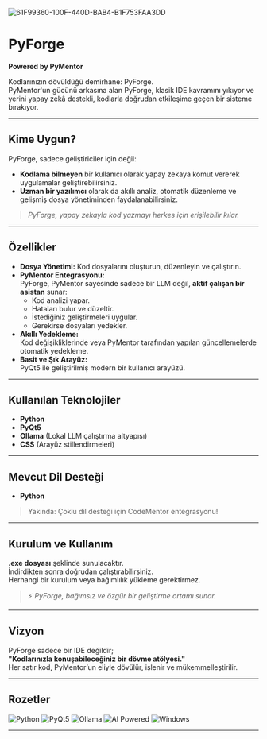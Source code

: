 ![61F99360-100F-440D-BAB4-B1F753FAA3DD](https://github.com/user-attachments/assets/42fc626e-ec0d-4119-a637-4fe6d6211ec8)


# PyForge
**Powered by PyMentor**

Kodlarınızın dövüldüğü demirhane: PyForge.  
PyMentor'un gücünü arkasına alan PyForge, klasik IDE kavramını yıkıyor ve yerini yapay zekâ destekli, kodlarla doğrudan etkileşime geçen bir sisteme bırakıyor.

---

## Kime Uygun? ##

PyForge, sadece geliştiriciler için değil:  
- **Kodlama bilmeyen** bir kullanıcı olarak yapay zekaya komut vererek uygulamalar geliştirebilirsiniz.  
- **Uzman bir yazılımcı** olarak da akıllı analiz, otomatik düzenleme ve gelişmiş dosya yönetiminden faydalanabilirsiniz.

> *PyForge, yapay zekayla kod yazmayı herkes için erişilebilir kılar.*

---

## Özellikler

- **Dosya Yönetimi:** Kod dosyalarını oluşturun, düzenleyin ve çalıştırın.
- **PyMentor Entegrasyonu:**  
  PyForge, PyMentor sayesinde sadece bir LLM değil, **aktif çalışan bir asistan** sunar:  
  - Kod analizi yapar.  
  - Hataları bulur ve düzeltir.  
  - İstediğiniz geliştirmeleri uygular.  
  - Gerekirse dosyaları yedekler.
- **Akıllı Yedekleme:**  
  Kod değişikliklerinde veya PyMentor tarafından yapılan güncellemelerde otomatik yedekleme.
- **Basit ve Şık Arayüz:**  
  PyQt5 ile geliştirilmiş modern bir kullanıcı arayüzü.
  
---

## Kullanılan Teknolojiler

- **Python**
- **PyQt5**
- **Ollama** (Lokal LLM çalıştırma altyapısı)
- **CSS** (Arayüz stillendirmeleri)

---

## Mevcut Dil Desteği

- **Python**

> Yakında: Çoklu dil desteği için CodeMentor entegrasyonu!

---

## Kurulum ve Kullanım

**.exe dosyası** şeklinde sunulacaktır.  
İndirdikten sonra doğrudan çalıştırabilirsiniz.  
Herhangi bir kurulum veya bağımlılık yükleme gerektirmez.

> ⚡ *PyForge, bağımsız ve özgür bir geliştirme ortamı sunar.*

---

## Vizyon

PyForge sadece bir IDE değildir;  
**"Kodlarınızla konuşabileceğiniz bir dövme atölyesi."**  
Her satır kod, PyMentor’un eliyle dövülür, işlenir ve mükemmelleştirilir.

---

## Rozetler

![Python](https://img.shields.io/badge/Python-3.11-blue?logo=python)
![PyQt5](https://img.shields.io/badge/PyQt5-UI-lightgrey?logo=qt)
![Ollama](https://img.shields.io/badge/Ollama-LLM-green?logo=fire)
![AI Powered](https://img.shields.io/badge/AI-Powered_by_PyMentor-red?logo=star)
![Windows](https://img.shields.io/badge/Platform-Windows-blue?logo=windows)

---
